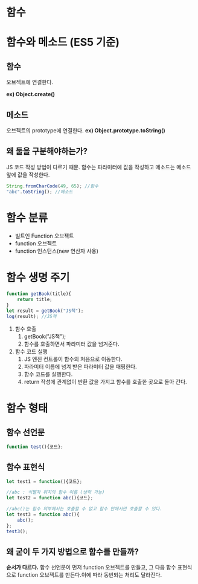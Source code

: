 # 함수

# 함수와 메소드 (ES5 기준)

## 함수

오브젝트에 연결한다.

**ex) Object.create()**

## 메소드

오브젝트의 prototype에 연결한다.
**ex) Object.prototype.toString()**

## 왜 둘을 구분해야하는가?

JS 코드 작성 방법이 다르기 때문. 함수는 파라미터에 값을 작성하고 메소드는 메소드 앞에 값을 작성한다.

```jsx
String.fromCharCode(49, 65); //함수
"abc".toString(); //메소드
```

# 함수 분류

- 빌트인 Function 오브젝트
- function 오브젝트
- function 인스턴스(new 연산자 사용)

# 함수 생명 주기

```jsx
function getBook(title){
	return title;
}
let result = getBook("JS책");
log(result); //JS책
```

1. 함수 호출
    1. getBook("JS책");
    2. 함수를 호출하면서 파라미터 값을 넘겨준다.
2. 함수 코드 실행
    1. JS 엔진 컨트롤이 함수의 처음으로 이동한다.
    2. 파라미터 이름에 넘겨 받은 파라미터 값을 매핑한다.
    3. 함수 코드를 실행한다.
    4. return 작성에 관계없이 반환 값을 가지고 함수를 호출한 곳으로 돌아 간다.

# 함수 형태

## 함수 선언문

```jsx
function test(){코드};
```

## 함수 표현식

```jsx
let test1 = function(){코드};

//abc : 식별자 위치의 함수 이름 (생략 가능)
let test2 = function abc(){코드};

//abc()는 함수 외부에서는 호출할 수 없고 함수 안에서만 호출할 수 있다.
let test3 = function abc(){
	abc();
};
test3();
```

## 왜 굳이 두 가지 방법으로 함수를 만들까?

**순서가 다르다.** 함수 선언문이 먼저 function 오브젝트를 만들고, 그 다음 함수 표현식으로 function 오브젝트를 만든다.이에 따라 동반되는 처리도 달라진다.